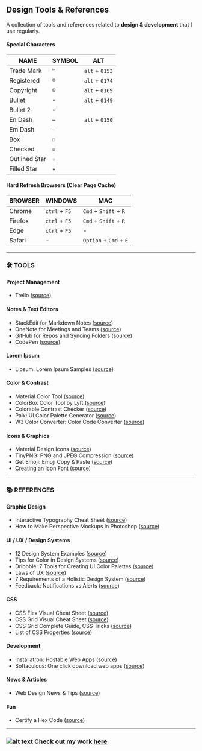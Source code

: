 ## Design Tools & References

A collection of tools and references related to **design & development** that I use regularly.

#### Special Characters

| NAME | SYMBOL | ALT |
| --- | --- | --- |
| Trade Mark | `™` | `alt` + `0153` |
| Registered | `®` | `alt` + `0174` |
| Copyright | `©` | `alt` + `0169` |
| Bullet | `•` | `alt` + `0149` | 
| Bullet 2 | `∘` |
| En Dash | `–` | `alt` + `0150` |
| Em Dash | `—` | 
| Box | `☐` |
| Checked | `☒` |
| Outlined Star | `☆` |
| Filled Star | `★` |

#### Hard Refresh Browsers (Clear Page Cache)

| BROWSER | WINDOWS | MAC |
| --- | --- | --- |
| Chrome | `ctrl` + `F5` | `Cmd` + `Shift` + `R` |
| Firefox | `ctrl` + `F5` | `Cmd` + `Shift` + `R` |
| Edge | `ctrl` + `F5` | - |
| Safari | - | `Option` + `Cmd` + `E` |

---

### 🛠️ TOOLS

#### Project Management

- Trello ([source](https://www.trello.com))

#### Notes & Text Editors

- StackEdit for Markdown Notes ([source](https://stackedit.io/app#))
- OneNote for Meetings and Teams ([source](https://www.onenote.com))
- GitHub for Repos and Syncing Folders ([source](https://www.github.com))
- CodePen ([source](https://codepen.io/))

#### Lorem Ipsum

- Lipsum: Lorem Ipsum Samples ([source](https://www.lipsum.com/))

#### Color & Contrast

- Material Color Tool ([source](https://material.io/resources/color/#!/?view.left=0&view.right=0&primary.color=6002ee))
- ColorBox Color Tool by Lyft ([source](https://www.colorbox.io/))
- Colorable Contrast Checker ([source](https://colorable.jxnblk.com/bbbbbb/ffffff))
- Palx: UI Color Palette Generator ([source](https://palx.jxnblk.com/))
- W3 Color Converter: Color Code Converter ([source](https://www.w3schools.com/colors/colors_converter.asp))

#### Icons & Graphics

- Material Design Icons ([source](https://material.io/resources/icons/?style=baseline))
- TinyPNG: PNG and JPEG Compression ([source](https://tinypng.com/))
- Get Emoji: Emoji Copy & Paste ([source](https://getemoji.com/))
- Creating an Icon Font ([source](https://mediatemple.net/blog/tips/creating-implementing-icon-font-tutorial/))

---

### 📚 REFERENCES

#### Graphic Design

- Interactive Typography Cheat Sheet ([source](https://codepo8.github.io/typography-cheatsheet/))
- How to Make Perspective Mockups in Photoshop ([source](https://www.youtube.com/watch?v=eeNJr3YBw6Q))

#### UI / UX / Design Systems

- 12 Design System Examples ([source](https://medium.com/@siw_grinaker/top-12-design-systems-b598368be5a6))
- Tips for Color in Design Systems ([source](https://medium.com/eightshapes-llc/color-in-design-systems-a1c80f65fa3))
- Dribbble: 7 Tools for Creating UI Color Palettes ([source](https://dribbble.com/stories/2019/10/25/7-ui-tools-for-better-color-palettes?ref=webdesignernews.com))
- Laws of UX ([source](https://lawsofux.com/))
- 7 Requirements of a Holistic Design System ([source](https://blog.marvelapp.com/holistic-design-system/?ref=webdesignernews.com))
- Feedback: Notifications vs Alerts ([source](https://ux.stackexchange.com/questions/91406/what-is-the-difference-between-alert-notification-banner-and-toast-message))

#### CSS

- CSS Flex Visual Cheat Sheet ([source](http://flexbox.malven.co/))
- CSS Grid Visual Cheat Sheet ([source](http://grid.malven.co/))
- CSS Grid Complete Guide, CSS Tricks ([source](https://css-tricks.com/snippets/css/complete-guide-grid/))
- List of CSS Properties ([source](https://www.tutorialrepublic.com/css-reference/css3-properties.php))

#### Development

- Installatron: Hostable Web Apps ([source](https://installatron.com/apps))
- Softaculous: One click download web apps ([source](https://softaculous.com/apps))

#### News & Articles

- Web Design News & Tips ([source](https://www.webdesignernews.com/))

#### Fun

- Certify a Hex Code ([source](https://kolormark.com/))

---

### ![alt text](https://www.linepup.com/favicon-32x32.png "Linepup Design Co.") Check out my work [here](https://www.linepup.com)
